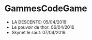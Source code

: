 # GammesCodeGame

* LA DESCENTE: 05/04/2016
* Le pouvoir de thor: 06/04/2016
* Skynet le saut: 07/04/2016 
